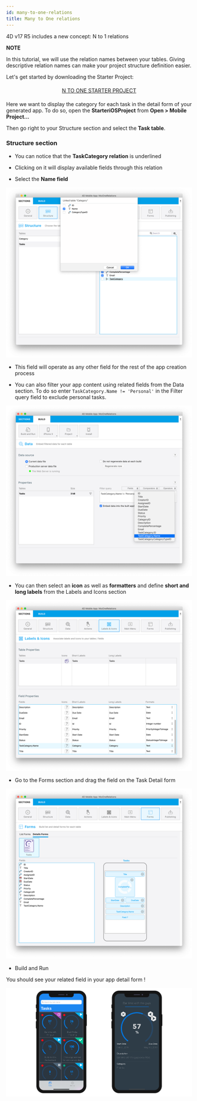 ```yaml
---
id: many-to-one-relations
title: Many to One relations
---
```


4D v17 R5 includes a new concept: N to 1 relations

<div markdown="1" class = "tips">

**NOTE**

In this tutorial, we will use the relation names between your tables.
Giving descriptive relation names can make your project structure definition easier.

</div>

Let's get started by downloading the Starter Project:

<div markdown="1" style="text-align: center; margin-top: 20px; margin-bottom: 20px">
<a class="button"
href="../assets/en/relations/Tasks.4dbase.zip">N TO ONE STARTER PROJECT</a>
</div>

Here we want to display the category for each task in the detail form of your generated app. To do so, open the **StarteriOSProject** from **Open > Mobile Project...**

Then go right to your Structure section and select the **Task table**.

### Structure section

* You can notice that the **TaskCategory relation** is underlined

* Clicking on it will display available fields through this relation

* Select the **Name field**

![Select link from structure section](assets/en/relations/select-link-from-structure.png)

* This field will operate as any other field for the rest of the app creation process

* You can also filter your app content using related fields from the Data section. To do so enter ```TaskCategory.Name != 'Personal'``` in the Filter query field to exclude personal tasks.

 ![Related field from Data section](assets/en/relations/Related-field-from-Data-section.png)

* You can then select an **icon** as well as **formatters** and define **short and long labels** from the Labels and Icons section

![Related field from Labels and Icons section](assets/en/relations/related-field-from-labels-icons.png)

* Go to the Forms section and drag the field on the Task Detail form

![Related field in Forms section](assets/en/relations/related-field-forms.png)

* Build and Run

You should see your related field in your app detail form !

![Related field in Forms section](assets/en/relations/final-result-n-to-one-relations.png)


